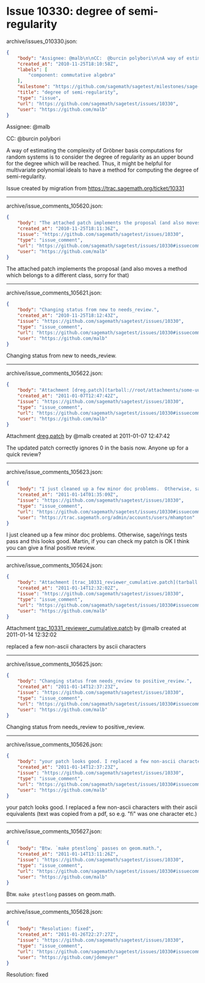 # Issue 10330: degree of semi-regularity

archive/issues_010330.json:
```json
{
    "body": "Assignee: @malb\n\nCC:  @burcin polybori\n\nA way of estimating the complexity of Gr\u00f6bner basis computations for random systems is to consider the degree of regularity as an upper bound for the degree which will be reached. Thus, it might be helpful for multivariate polynomial ideals to have a method for computing the degree of semi-regularity.\n\nIssue created by migration from https://trac.sagemath.org/ticket/10331\n\n",
    "created_at": "2010-11-25T18:10:58Z",
    "labels": [
        "component: commutative algebra"
    ],
    "milestone": "https://github.com/sagemath/sagetest/milestones/sage-4.6.2",
    "title": "degree of semi-regularity",
    "type": "issue",
    "url": "https://github.com/sagemath/sagetest/issues/10330",
    "user": "https://github.com/malb"
}
```
Assignee: @malb

CC:  @burcin polybori

A way of estimating the complexity of Gröbner basis computations for random systems is to consider the degree of regularity as an upper bound for the degree which will be reached. Thus, it might be helpful for multivariate polynomial ideals to have a method for computing the degree of semi-regularity.

Issue created by migration from https://trac.sagemath.org/ticket/10331





---

archive/issue_comments_105620.json:
```json
{
    "body": "The attached patch implements the proposal (and also moves a method which belongs to a different class, sorry for that)",
    "created_at": "2010-11-25T18:11:36Z",
    "issue": "https://github.com/sagemath/sagetest/issues/10330",
    "type": "issue_comment",
    "url": "https://github.com/sagemath/sagetest/issues/10330#issuecomment-105620",
    "user": "https://github.com/malb"
}
```

The attached patch implements the proposal (and also moves a method which belongs to a different class, sorry for that)



---

archive/issue_comments_105621.json:
```json
{
    "body": "Changing status from new to needs_review.",
    "created_at": "2010-11-25T18:12:43Z",
    "issue": "https://github.com/sagemath/sagetest/issues/10330",
    "type": "issue_comment",
    "url": "https://github.com/sagemath/sagetest/issues/10330#issuecomment-105621",
    "user": "https://github.com/malb"
}
```

Changing status from new to needs_review.



---

archive/issue_comments_105622.json:
```json
{
    "body": "Attachment [dreg.patch](tarball://root/attachments/some-uuid/ticket10331/dreg.patch) by @malb created at 2011-01-07 12:47:42\n\nThe updated patch correctly ignores 0 in the basis now. Anyone up for a quick review?",
    "created_at": "2011-01-07T12:47:42Z",
    "issue": "https://github.com/sagemath/sagetest/issues/10330",
    "type": "issue_comment",
    "url": "https://github.com/sagemath/sagetest/issues/10330#issuecomment-105622",
    "user": "https://github.com/malb"
}
```

Attachment [dreg.patch](tarball://root/attachments/some-uuid/ticket10331/dreg.patch) by @malb created at 2011-01-07 12:47:42

The updated patch correctly ignores 0 in the basis now. Anyone up for a quick review?



---

archive/issue_comments_105623.json:
```json
{
    "body": "I just cleaned up a few minor doc problems.  Otherwise, sage/rings tests pass and this looks good.  Martin, if you can check my patch is OK I think you can give a final positive review.",
    "created_at": "2011-01-14T01:35:09Z",
    "issue": "https://github.com/sagemath/sagetest/issues/10330",
    "type": "issue_comment",
    "url": "https://github.com/sagemath/sagetest/issues/10330#issuecomment-105623",
    "user": "https://trac.sagemath.org/admin/accounts/users/mhampton"
}
```

I just cleaned up a few minor doc problems.  Otherwise, sage/rings tests pass and this looks good.  Martin, if you can check my patch is OK I think you can give a final positive review.



---

archive/issue_comments_105624.json:
```json
{
    "body": "Attachment [trac_10331_reviewer_cumulative.patch](tarball://root/attachments/some-uuid/ticket10331/trac_10331_reviewer_cumulative.patch) by @malb created at 2011-01-14 12:32:02\n\nreplaced a few non-ascii characters by ascii characters",
    "created_at": "2011-01-14T12:32:02Z",
    "issue": "https://github.com/sagemath/sagetest/issues/10330",
    "type": "issue_comment",
    "url": "https://github.com/sagemath/sagetest/issues/10330#issuecomment-105624",
    "user": "https://github.com/malb"
}
```

Attachment [trac_10331_reviewer_cumulative.patch](tarball://root/attachments/some-uuid/ticket10331/trac_10331_reviewer_cumulative.patch) by @malb created at 2011-01-14 12:32:02

replaced a few non-ascii characters by ascii characters



---

archive/issue_comments_105625.json:
```json
{
    "body": "Changing status from needs_review to positive_review.",
    "created_at": "2011-01-14T12:37:23Z",
    "issue": "https://github.com/sagemath/sagetest/issues/10330",
    "type": "issue_comment",
    "url": "https://github.com/sagemath/sagetest/issues/10330#issuecomment-105625",
    "user": "https://github.com/malb"
}
```

Changing status from needs_review to positive_review.



---

archive/issue_comments_105626.json:
```json
{
    "body": "your patch looks good. I replaced a few non-ascii characters with their ascii equivalents (text was copied from a pdf, so e.g. \"fi\" was one character etc.)",
    "created_at": "2011-01-14T12:37:23Z",
    "issue": "https://github.com/sagemath/sagetest/issues/10330",
    "type": "issue_comment",
    "url": "https://github.com/sagemath/sagetest/issues/10330#issuecomment-105626",
    "user": "https://github.com/malb"
}
```

your patch looks good. I replaced a few non-ascii characters with their ascii equivalents (text was copied from a pdf, so e.g. "fi" was one character etc.)



---

archive/issue_comments_105627.json:
```json
{
    "body": "Btw. `make ptestlong` passes on geom.math.",
    "created_at": "2011-01-14T13:11:26Z",
    "issue": "https://github.com/sagemath/sagetest/issues/10330",
    "type": "issue_comment",
    "url": "https://github.com/sagemath/sagetest/issues/10330#issuecomment-105627",
    "user": "https://github.com/malb"
}
```

Btw. `make ptestlong` passes on geom.math.



---

archive/issue_comments_105628.json:
```json
{
    "body": "Resolution: fixed",
    "created_at": "2011-01-26T22:27:27Z",
    "issue": "https://github.com/sagemath/sagetest/issues/10330",
    "type": "issue_comment",
    "url": "https://github.com/sagemath/sagetest/issues/10330#issuecomment-105628",
    "user": "https://github.com/jdemeyer"
}
```

Resolution: fixed
